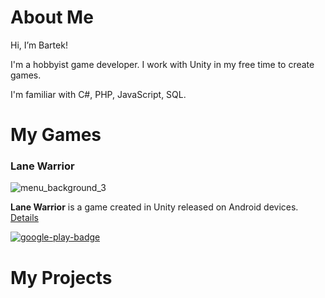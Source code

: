 # About Me

Hi, I’m Bartek!

I'm a hobbyist game developer. I work with Unity in my free time to create games.

I'm familiar with C#, PHP, JavaScript, SQL.

# My Games

### Lane Warrior
![menu_background_3](https://user-images.githubusercontent.com/42221923/143770745-ff09f2f5-58cf-49d3-8a66-5ff6fe394b27.png)

**Lane Warrior** is a game created in Unity released on Android devices.
[Details](https://github.com/Yangu69/Lane-Warrior)

[![google-play-badge](https://user-images.githubusercontent.com/42221923/158481449-e726105c-933d-48c7-9b18-b9230a5a2c9f.png)](https://play.google.com/store/apps/details?id=com.yakagames.lanewarrior)

# My Projects
